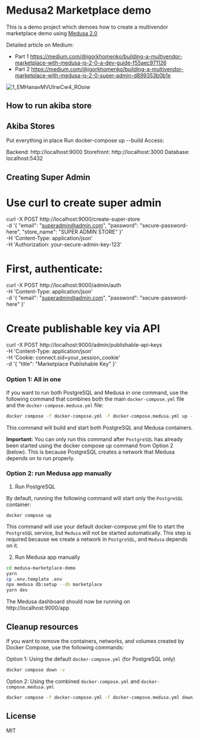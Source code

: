 # Medusa2 Marketplace demo

This is a demo project which demoes how to create a multivendor marketplace demo using [Medusa 2.0](https://medusajs.com/)

Detailed article on Medium:
- Part 1 https://medium.com/@igorkhomenko/building-a-multivendor-marketplace-with-medusa-js-2-0-a-dev-guide-f55aec971126
- Part 2 https://medium.com/@igorkhomenko/building-a-multivendor-marketplace-with-medusa-js-2-0-super-admin-d899353b0b1e

![1_EMHanavMVUIrwCw4_ROoiw](https://github.com/user-attachments/assets/c2cee973-7704-4843-8da4-8c5e877cdc8e)


## How to run akiba store

## Akiba Stores
Put everything in place
Run docker-compose up --build
Access:

Backend: http://localhost:9000
Storefront: http://localhost:3000
Database: localhost:5432 

## Creating Super Admin
# Use curl to create super admin
curl -X POST http://localhost:9000/create-super-store \
  -d '{
    "email": "superadmin@admin.com",
    "password": "secure-password-here",
    "store_name": "SUPER ADMIN STORE"
  }' \
  -H 'Content-Type: application/json' \
  -H 'Authorization: your-secure-admin-key-123'
# First, authenticate:
curl -X POST http://localhost:9000/admin/auth \
  -H 'Content-Type: application/json' \
  -d '{
    "email": "superadmin@admin.com",
    "password": "secure-password-here"
  }'
# Create publishable key via API
curl -X POST http://localhost:9000/admin/publishable-api-keys \
  -H 'Content-Type: application/json' \
  -H 'Cookie: connect.sid=your_session_cookie' \
  -d '{
    "title": "Marketplace Publishable Key"
  }'

### Option 1: All in one

If you want to run both PostgreSQL and Medusa in one command, use the following command that combines both the main `docker-compose.yml` file and the `docker-compose.medusa.yml` file:

```bash
docker compose -f docker-compose.yml -f docker-compose.medusa.yml up --build
```
This command will build and start both PostgreSQL and Medusa containers.

**Important:** You can only run this command after `PostgreSQL` has already been started using the docker compose up command from Option 2 (below). This is because PostgreSQL creates a network that Medusa depends on to run properly.

### Option 2: run Medusa app manually

1. Run PostgreSQL

By default, running the following command will start only the `PostgreSQL` container:

```
docker compose up
```
This command will use your default docker-compose.yml file to start the `PostgreSQL` service, but `Medusa` will not be started automatically. This step is required because we create a network in `PostgreSQL`, and `Medusa` depends on it.

2. Run Medusa app manually

```bash
cd medusa-marketplace-demo
yarn
cp .env.template .env
npx medusa db:setup --db marketplace
yarn dev
```

The Medusa dashboard should now be running on http://localhost:9000/app

## Cleanup resources

If you want to remove the containers, networks, and volumes created by Docker Compose, use the following commands:

Option 1: Using the default `docker-compose.yml` (for PostgreSQL only)

```bash
docker compose down -v
```

Option 2: Using the combined `docker-compose.yml` and `docker-compose.medusa.yml`

```bash
docker compose -f docker-compose.yml -f docker-compose.medusa.yml down -v
```

## License

MIT
